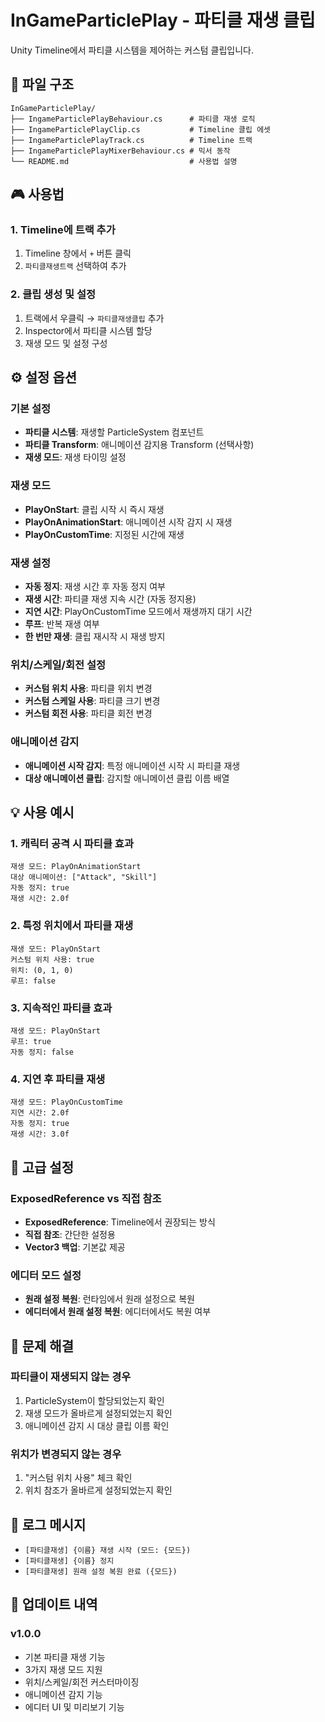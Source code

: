 # InGameParticlePlay - 파티클 재생 클립

Unity Timeline에서 파티클 시스템을 제어하는 커스텀 클립입니다.

## 📁 파일 구조

```
InGameParticlePlay/
├── IngameParticlePlayBehaviour.cs      # 파티클 재생 로직
├── IngameParticlePlayClip.cs           # Timeline 클립 에셋
├── IngameParticlePlayTrack.cs          # Timeline 트랙
├── IngameParticlePlayMixerBehaviour.cs # 믹서 동작
└── README.md                           # 사용법 설명
```

## 🎮 사용법

### 1. Timeline에 트랙 추가
1. Timeline 창에서 `+` 버튼 클릭
2. `파티클재생트랙` 선택하여 추가

### 2. 클립 생성 및 설정
1. 트랙에서 우클릭 → `파티클재생클립` 추가
2. Inspector에서 파티클 시스템 할당
3. 재생 모드 및 설정 구성

## ⚙️ 설정 옵션

### 기본 설정
- **파티클 시스템**: 재생할 ParticleSystem 컴포넌트
- **파티클 Transform**: 애니메이션 감지용 Transform (선택사항)
- **재생 모드**: 재생 타이밍 설정

### 재생 모드
- **PlayOnStart**: 클립 시작 시 즉시 재생
- **PlayOnAnimationStart**: 애니메이션 시작 감지 시 재생
- **PlayOnCustomTime**: 지정된 시간에 재생

### 재생 설정
- **자동 정지**: 재생 시간 후 자동 정지 여부
- **재생 시간**: 파티클 재생 지속 시간 (자동 정지용)
- **지연 시간**: PlayOnCustomTime 모드에서 재생까지 대기 시간
- **루프**: 반복 재생 여부
- **한 번만 재생**: 클립 재시작 시 재생 방지

### 위치/스케일/회전 설정
- **커스텀 위치 사용**: 파티클 위치 변경
- **커스텀 스케일 사용**: 파티클 크기 변경
- **커스텀 회전 사용**: 파티클 회전 변경

### 애니메이션 감지
- **애니메이션 시작 감지**: 특정 애니메이션 시작 시 파티클 재생
- **대상 애니메이션 클립**: 감지할 애니메이션 클립 이름 배열

## 💡 사용 예시

### 1. 캐릭터 공격 시 파티클 효과
```
재생 모드: PlayOnAnimationStart
대상 애니메이션: ["Attack", "Skill"]
자동 정지: true
재생 시간: 2.0f
```

### 2. 특정 위치에서 파티클 재생
```
재생 모드: PlayOnStart
커스텀 위치 사용: true
위치: (0, 1, 0)
루프: false
```

### 3. 지속적인 파티클 효과
```
재생 모드: PlayOnStart
루프: true
자동 정지: false
```

### 4. 지연 후 파티클 재생
```
재생 모드: PlayOnCustomTime
지연 시간: 2.0f
자동 정지: true
재생 시간: 3.0f
```

## 🔧 고급 설정

### ExposedReference vs 직접 참조
- **ExposedReference**: Timeline에서 권장되는 방식
- **직접 참조**: 간단한 설정용
- **Vector3 백업**: 기본값 제공

### 에디터 모드 설정
- **원래 설정 복원**: 런타임에서 원래 설정으로 복원
- **에디터에서 원래 설정 복원**: 에디터에서도 복원 여부

## 🐛 문제 해결

### 파티클이 재생되지 않는 경우
1. ParticleSystem이 할당되었는지 확인
2. 재생 모드가 올바르게 설정되었는지 확인
3. 애니메이션 감지 시 대상 클립 이름 확인

### 위치가 변경되지 않는 경우
1. "커스텀 위치 사용" 체크 확인
2. 위치 참조가 올바르게 설정되었는지 확인

## 📝 로그 메시지

- `[파티클재생] {이름} 재생 시작 (모드: {모드})`
- `[파티클재생] {이름} 정지`
- `[파티클재생] 원래 설정 복원 완료 ({모드})`

## 🔄 업데이트 내역

### v1.0.0
- 기본 파티클 재생 기능
- 3가지 재생 모드 지원
- 위치/스케일/회전 커스터마이징
- 애니메이션 감지 기능
- 에디터 UI 및 미리보기 기능 